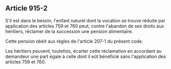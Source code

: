 Article 915-2
----
S'il est dans le besoin, l'enfant naturel dont la vocation se trouve réduite par
application des articles 759 et 760 peut, contre l'abandon de ses droits aux
héritiers, réclamer de la succession une pension alimentaire.

Cette pension obéit aux règles de l'article 207-1 du présent code.

Les héritiers peuvent, toutefois, écarter cette réclamation en accordant au
demandeur une part égale à celle dont il eût bénéficié sans l'application des
articles 759 et 760.
